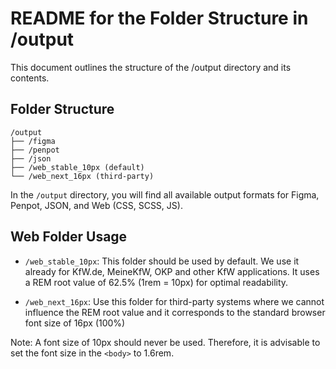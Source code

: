 # README for the Folder Structure in /output

This document outlines the structure of the /output directory and its contents.

## Folder Structure

```
/output
├── /figma
├── /penpot
├── /json
├── /web_stable_10px (default)
└── /web_next_16px (third-party)
```

In the `/output` directory, you will find all available output formats for Figma, Penpot, JSON, and Web (CSS, SCSS, JS).

## Web Folder Usage

- `/web_stable_10px`: This folder should be used by default. We use it already for KfW.de, MeineKfW, OKP and other KfW applications. It uses a REM root value of 62.5% (1rem = 10px) for optimal readability.

- `/web_next_16px`: Use this folder for third-party systems where we cannot influence the REM root value and it corresponds to the standard browser font size of 16px (100%)

Note: A font size of 10px should never be used. Therefore, it is advisable to set the font size in the `<body>` to 1.6rem.
